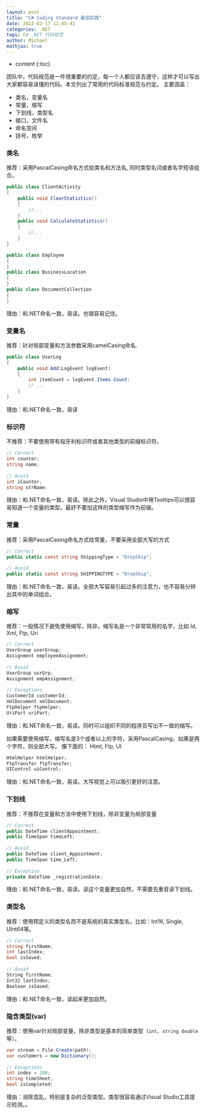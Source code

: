 ```yaml
---
layout: post
title: "C# Coding Standard 最佳实践"
date: 2022-02-17 11:45:41
categories: .NET
tags: C# .NET 代码规范
author: Michael
mathjax: true
---
```


* content
{:toc}

团队中，代码规范是一件很重要的约定，每一个人都应该去遵守，这样才可以写出大家都容易读懂的代码。本文列出了常用的代码标准规范与约定。
主要涵盖：
- 类名，变量名
- 常量，缩写
- 下划线，类型名
- 接口，文件名
- 命名空间
- 括号，枚举




### 类名
推荐：采用PascalCasing命名方式给类名和方法名, 同时类型名词或者名字短语组合。
```cs
public class ClientActivity
{
    public void ClearStatistics()
    {
        //...
    }
    public void CalculateStatistics()
    {
        //...
    }
}

public class Employee
{
}
public class BusinessLocation
{
}
public class DocumentCollection
{
}

```
理由：和.NET命名一致，易读。也很容易记住。

### 变量名
推荐：针对局部变量和方法参数采用camelCasing命名.
```cs
public class UserLog
{
    public void Add(LogEvent logEvent)
    {
        int itemCount = logEvent.Items.Count;
        // ...
    }
}
```
理由：和.NET命名一致，易读

### 标识符
不推荐：不要使用带有匈牙利标识符或者其他类型的前缀标识符。
```cs
// Correct
int counter;
string name;
 
// Avoid
int iCounter;
string strName;
```
理由：和.NET命名一致，易读。除此之外，Visual Studio中用Tooltips可以很容易知道一个变量的类型。最好不要加这样的类型缩写作为前缀。

### 常量
推荐：采用PascalCasing命名方式给常量，不要采用全部大写的方式
```cs
// Correct
public static const string ShippingType = "DropShip";
 
// Avoid
public static const string SHIPPINGTYPE = "DropShip";
```
理由：和.NET命名一致，易读。全部大写容易引起过多的注意力，也不容易分辨出其中的单词组合。

### 缩写
推荐：一般情况下避免使用缩写，除非，缩写名是一个非常常用的名字，比如 Id, Xml, Ftp, Uri
```cs
// Correct
UserGroup userGroup;
Assignment employeeAssignment;
 
// Avoid
UserGroup usrGrp;
Assignment empAssignment;
 
// Exceptions
CustomerId customerId;
XmlDocument xmlDocument;
FtpHelper ftpHelper;
UriPart uriPart;
```
理由：和.NET命名一致，易读。同时可以组织不同的程序员写出不一致的缩写。

如果需要使用缩写，缩写名是3个或者以上的字符，采用PascalCasing，如果是两个字符，则全部大写。
像下面的： Html, Ftp, UI
```cs
HtmlHelper htmlHelper;
FtpTransfer ftpTransfer;
UIControl uiControl;
```
理由：和.NET命名一致，易读。大写视觉上可以吸引更好的注意。

### 下划线
推荐：不推荐在变量和方法中使用下划线，除非变量为局部变量
```cs
// Correct
public DateTime clientAppointment;
public TimeSpan timeLeft;
 
// Avoid
public DateTime client_Appointment;
public TimeSpan time_Left;
 
// Exception
private DateTime _registrationDate;
```
理由：和.NET命名一致，易读。读这个变量更加自然，不需要去重音读下划线。

### 类型名
推荐：使用预定义的类型名而不是系统的真实类型名，比如：Int16, Single, UInt64等。
```cs
// Correct
string firstName;
int lastIndex;
bool isSaved;
 
// Avoid
String firstName;
Int32 lastIndex;
Boolean isSaved;
```
理由：和.NET命名一致，读起来更加自然。

### 隐含类型(var)
推荐：使用var针对局部变量，除非类型是基本的简单类型（`int, string double`等）。
```cs
var stream = File.Create(path);
var customers = new Dictionary();
 
// Exceptions
int index = 100;
string timeSheet;
bool isCompleted;
```
理由：消除混乱，特别是复杂的泛型类型。类型很容易通过Visual Studio工具提示检测。。